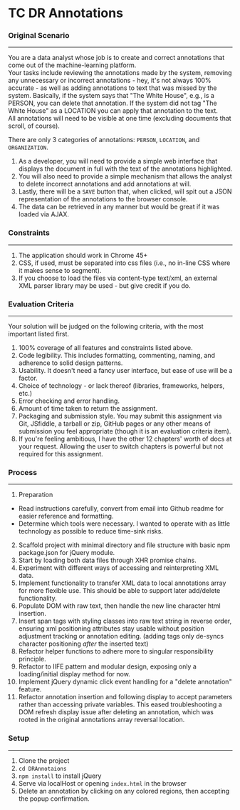 # TC DR Annotations


### Original Scenario
------------------------------------------
You are a data analyst whose job is to create and correct annotations that come out of the machine-learning platform.  
Your tasks include reviewing the annotations made by the system,  removing any unnecessary or incorrect annotations - hey, it's not always 100% accurate - as well as adding annotations to text that was missed by the system.  Basically, if the system says that "The White House", e.g., is a PERSON, you can delete that annotation.  If the system did not tag "The White House" as a LOCATION you can apply that annotation to the text.  
All annotations will need to be visible at one time (excluding documents that scroll, of course).

There are only 3 categories of annotations: `PERSON`, `LOCATION`, and `ORGANIZATION`.  

1. As a developer, you will need to provide a simple web interface that displays the document in full with the text of the annotations highlighted.  
2. You will also need to provide a simple mechanism that allows the analyst to delete incorrect annotations and add annotations at will.  
3. Lastly, there will be a `SAVE` button that, when clicked, will spit out a JSON representation of the annotations to the browser console.  
4. The data can be retrieved in any manner but would be great if it was loaded via AJAX.

### Constraints
-------------------------------------------
1. The application should work in Chrome 45+
2. CSS, if used, must be separated into css files (i.e., no in-line CSS where it makes sense to segment).
3. If you choose to load the files via content-type text/xml, an external XML parser library may be used - but give credit if you do.

### Evaluation Criteria
--------------------------------------------
Your solution will be judged on the following criteria, with the most important listed first.

1. 100% coverage of all features and constraints listed above.
2. Code legibility.  This includes formatting, commenting, naming, and adherence to solid design patterns.
3. Usability.  It doesn't need a fancy user interface, but ease of use will be a factor.
4. Choice of technology - or lack thereof (libraries, frameworks, helpers, etc.)
5. Error checking and error handling.
6. Amount of time taken to return the assignment.
7. Packaging and submission style.  You may submit this assignment via Git, JSfiddle, a tarball or zip, GitHub pages or any other means of submission you feel appropriate (though it is an evaluation criteria item).
8. If you're feeling ambitious, I have the other 12 chapters' worth of docs at your request.  Allowing the user to switch chapters is powerful but not required for this assignment.

### Process
--------------------------------------------
1. Preparation
  * Read instructions carefully, convert from email into Github readme for easier reference and formatting.
  * Determine which tools were necessary. I wanted to operate with as little technology as possible to reduce time-sink risks.
2. Scaffold project with minimal directory and file structure with basic npm package.json for jQuery module.
3. Start by loading both data files through XHR promise chains.
4. Experiment with different ways of accessing and reinterpreting XML data.
5. Implement functionality to transfer XML data to local annotations array for more flexible use. This should be able to support later add/delete functionality.
6. Populate DOM with raw text, then handle the new line character html insertion.
7. Insert span tags with styling classes into raw text string in reverse order, ensuring xml positioning attributes stay usable without position adjustment tracking or annotation editing. (adding tags only de-syncs character positioning *after* the inserted text)
8. Refactor helper functions to adhere more to singular responsibility principle.
9. Refactor to IIFE pattern and modular design, exposing only a loading/initial display method for now.
10. Implement jQuery dynamic click event handling for a "delete annotation" feature.
11. Refactor annotation insertion and following display to accept parameters rather than accessing private variables. This eased troubleshooting a DOM refresh display issue after deleting an annotation, which was rooted in the original annotations array reversal location.

### Setup
--------------------------------------------
1. Clone the project
2. `cd DRAnnotaions`
3. `npm install` to install jQuery
4. Serve via localHost or opening `index.html` in the browser
5. Delete an annotation by clicking on any colored regions, then accepting the popup confirmation.
